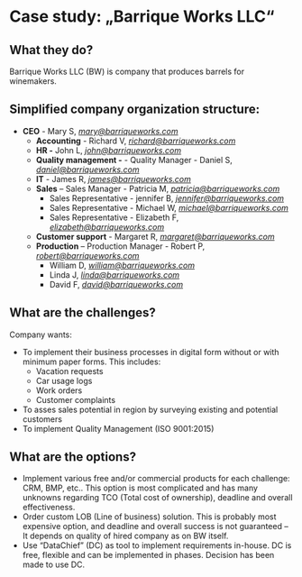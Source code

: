 Case study: „Barrique Works LLC“
================================

What they do?
-------------

Barrique Works LLC (BW) is company that produces barrels for winemakers.

Simplified company organization structure:
------------------------------------------

-   **CEO** - Mary S, [*mary@barriqueworks.com*](mailto:mary@barriqueworks.com)
    -   **Accounting** - Richard V, [*richard@barriqueworks.com*](mailto:richard@barriqueworks.com)
    -   **HR -** John L, [*john@barriqueworks.com*](mailto:john@barriqueworks.com)
    -   **Quality management -** - Quality Manager - Daniel S, [*daniel@barriqueworks.com*](mailto:daniel@barriqueworks.com)
    -   **IT** - James R, [*james@barriqueworks.com*](mailto:james@barriqueworks.com)
    -   **Sales** – Sales Manager - Patricia M, [*patricia@barriqueworks.com*](mailto:patricia@barriqueworks.com)
        -   Sales Representative - jennifer B, [*jennifer@barriqueworks.com*](mailto:jennifer@barriqueworks.com)
        -   Sales Representative - Michael W, [*michael@barriqueworks.com*](mailto:michael@barriqueworks.com)
        -   Sales Representative - Elizabeth F, [*elizabeth@barriqueworks.com*](mailto:elizabeth@barriqueworks.com)
    -   **Customer support** - Margaret R, [*margaret@barriqueworks.com*](mailto:margaret@barriqueworks.com)
    -   **Production** – Production Manager - Robert P, [*robert@barriqueworks.com*](mailto:robert@barriqueworks.com)
        -   William D, [*william@barriqueworks.com*](mailto:william@barriqueworks.com)
        -   Linda J, [*linda@barriqueworks.com*](mailto:linda@barriqueworks.com)
        -   David F, [*david@barriqueworks.com*](mailto:david@barriqueworks.com)

What are the challenges?
------------------------

Company wants:
-   To implement their business processes in digital form without or with minimum paper forms. This includes:
    -   Vacation requests
    -   Car usage logs
    -   Work orders
    -   Customer complaints
-   To asses sales potential in region by surveying existing and potential customers
-   To implement Quality Management (ISO 9001:2015)

What are the options?
---------------------

-   Implement various free and/or commercial products for each challenge: CRM, BMP, etc.. This option is most complicated and has many unknowns regarding TCO (Total cost of ownership), deadline and overall effectiveness.
-   Order custom LOB (Line of business) solution. This is probably most expensive option, and deadline and overall success is not guaranteed – It depends on quality of hired company as on BW itself.
-   Use “DataChief” (DC) as tool to implement requirements in-house. DC is free, flexible and can be implemented in phases. Decision has been made to use DC.

